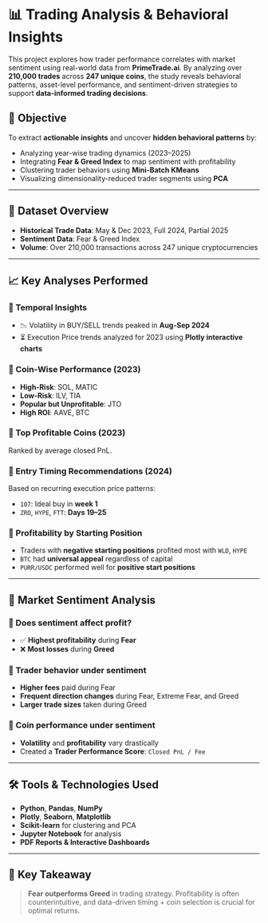 # 📊 Trading Analysis & Behavioral Insights

This project explores how trader performance correlates with market sentiment using real-world data from **PrimeTrade.ai**. By analyzing over **210,000 trades** across **247 unique coins**, the study reveals behavioral patterns, asset-level performance, and sentiment-driven strategies to support **data-informed trading decisions**.

## 🚀 Objective

To extract **actionable insights** and uncover **hidden behavioral patterns** by:

- Analyzing year-wise trading dynamics (2023–2025)
- Integrating **Fear & Greed Index** to map sentiment with profitability
- Clustering trader behaviors using **Mini-Batch KMeans**
- Visualizing dimensionality-reduced trader segments using **PCA**

---

## 📂 Dataset Overview

- **Historical Trade Data**: May & Dec 2023, Full 2024, Partial 2025
- **Sentiment Data**: Fear & Greed Index
- **Volume**: Over 210,000 transactions across 247 unique cryptocurrencies

---

## 📈 Key Analyses Performed

### 🔹 Temporal Insights
- 📉 Volatility in BUY/SELL trends peaked in **Aug-Sep 2024**
- ⏳ Execution Price trends analyzed for 2023 using **Plotly interactive charts**

### 🔹 Coin-Wise Performance (2023)
- **High-Risk**: SOL, MATIC
- **Low-Risk**: ILV, TIA
- **Popular but Unprofitable**: JTO
- **High ROI**: AAVE, BTC

### 🔹 Top Profitable Coins (2023)
Ranked by average closed PnL.

### 🔹 Entry Timing Recommendations (2024)
Based on recurring execution price patterns:
- `107`: Ideal buy in **week 1**
- `ZRO`, `HYPE`, `FTT`: **Days 19–25**

### 🔹 Profitability by Starting Position
- Traders with **negative starting positions** profited most with `WLD`, `HYPE`
- `BTC` had **universal appeal** regardless of capital
- `PURR/USDC` performed well for **positive start positions**

---

## 🧠 Market Sentiment Analysis

### 🔸 Does sentiment affect profit?
- ✅ **Highest profitability** during **Fear**
- ❌ **Most losses** during **Greed**

### 🔸 Trader behavior under sentiment
- **Higher fees** paid during Fear
- **Frequent direction changes** during Fear, Extreme Fear, and Greed
- **Larger trade sizes** taken during Greed

### 🔸 Coin performance under sentiment
- **Volatility** and **profitability** vary drastically
- Created a **Trader Performance Score**: `Closed PnL / Fee`

---

## 🛠 Tools & Technologies Used

- **Python**, **Pandas**, **NumPy**
- **Plotly**, **Seaborn**, **Matplotlib**
- **Scikit-learn** for clustering and PCA
- **Jupyter Notebook** for analysis
- **PDF Reports & Interactive Dashboards**

---

## 📌 Key Takeaway

> **Fear outperforms Greed** in trading strategy. Profitability is often counterintuitive, and data-driven timing + coin selection is crucial for optimal returns.

